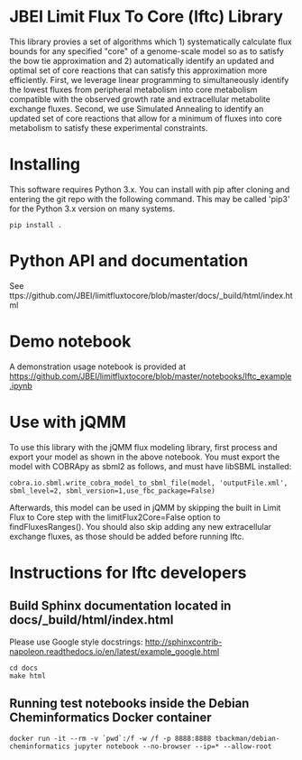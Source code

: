 # JBEI Limit Flux To Core (lftc) Library 

This library provies a set of algorithms which 1) systematically calculate flux bounds for any specified "core" of a genome-scale model so as to satisfy the bow tie approximation and 2) automatically identify an updated and optimal set of core reactions that can satisfy this approximation more efficiently. First, we leverage linear programming to simultaneously identify the lowest fluxes from peripheral metabolism into core metabolism compatible with the observed growth rate and extracellular metabolite exchange fluxes. Second, we use Simulated Annealing to identify an updated set of core reactions that allow for a minimum of fluxes into core metabolism to satisfy these experimental constraints.


# Installing
This software requires Python 3.x. You can install with pip after cloning and entering the git repo
with the following command. This may be called 'pip3' for the Python 3.x version on many systems.
```
pip install .
```

# Python API and documentation

See ttps://github.com/JBEI/limitfluxtocore/blob/master/docs/_build/html/index.html

# Demo notebook

A demonstration usage notebook is provided at https://github.com/JBEI/limitfluxtocore/blob/master/notebooks/lftc_example.ipynb

# Use with jQMM

To use this library with the jQMM flux modeling library, first process and export your
model as shown in the above notebook. You must export the model with COBRApy as sbml2 as follows, and must have libSBML installed:
```
cobra.io.sbml.write_cobra_model_to_sbml_file(model, 'outputFile.xml', sbml_level=2, sbml_version=1,use_fbc_package=False)
```

Afterwards, this model can be used in jQMM by skipping the built in Limit Flux to Core step with the
limitFlux2Core=False option to findFluxesRanges(). You should also skip adding any new extracellular
exchange fluxes, as those should be added before running lftc.

# Instructions for lftc developers

## Build Sphinx documentation located in docs/_build/html/index.html
Please use Google style docstrings: http://sphinxcontrib-napoleon.readthedocs.io/en/latest/example_google.html
```
cd docs
make html
```

## Running test notebooks inside the Debian Cheminformatics Docker container
```
docker run -it --rm -v `pwd`:/f -w /f -p 8888:8888 tbackman/debian-cheminformatics jupyter notebook --no-browser --ip=* --allow-root
```
